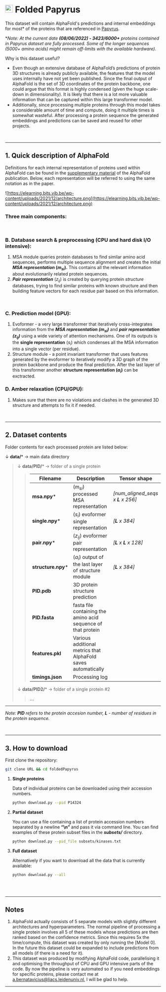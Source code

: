 



# <img src="https://emojipedia-us.s3.dualstack.us-west-1.amazonaws.com/thumbs/320/softbank/145/scroll_1f4dc.png" alt="drawing" width="25"/> **Folded Papyrus** 


This dataset will contain AlphaFold's predictions and internal embeddings for most* of the proteins that are referenced in [Papyrus](https://chemrxiv.org/engage/chemrxiv/article-details/617aa2467a002162403d71f0).

**Note: At the current date **(08/06/2022) - 3423/6000+** proteins contained in Papyrus dataset are fully processed. Some of the longer sequences (5000+ amino acids) might remain off-limits with the available hardware).*

Why is this dataset useful?
- Even though an extensive database of AlphaFold’s predictions of protein 3D structures is already publicly available, the features that the model uses internally have not yet been published. Since the final output of AlphaFold is the set of 3D coordinates of the protein backbone, one could argue that this format is highly condensed (given the huge scale-down in dimensionality). It is likely that there is a lot more valuable information that can be captured within this large transformer model.
- Additionally, since processing multiple proteins through this model takes a considerable amount of time and compute, doing it multiple times is somewhat wasteful. After processing a protein sequence the generated embeddings and predictions can be saved and reused for other projects.


<br /> 

---
## **1. Quick description of AlphaFold**



Definitions for each internal representation of proteins used within AlphaFold can be found in the [supplementary material](https://static-content.springer.com/esm/art%3A10.1038%2Fs41586-021-03819-2/MediaObjects/41586_2021_3819_MOESM1_ESM.pdf) of the AlphaFold publication. Below, each representation will be referred to using the same notation as in the paper.

![https://elearning.bits.vib.be/wp-content/uploads/2021/12/architecture.png](https://elearning.bits.vib.be/wp-content/uploads/2021/12/architecture.png)

### **Three main components:**

   <br /> 

### **B.** Database search & preprocessing (CPU and hard disk I/O intensive):
   1. MSA module queries protein databases to find similar amino acid sequences, performs multiple sequence alignment and creates the initial ***MSA representation*  $(m_{si})$.** This contains all the relevant information about evolutionarily related protein sequences.
   2. ***Pair representation*** $(z_{ij})$ is created by querying protein *structure* databases, trying to find similar proteins with known structure and then building feature vectors for each residue pair based on this information.
   <br /> 

### **C.** Prediction model (GPU):
   1. Evoformer - a very large transformer that iteratively cross-integrates information from the ***MSA representation $(m_{si})$*** and ***pair representation $(z_{ij})$*** using a wide variety of attention mechanisms. One of its outputs is the **single representation** $(s_i)$ which condenses all the MSA information into a single vector (per residue).
   2. Structure module - a point invariant transformer that uses features generated by the evoformer to iteratively modify a 3D graph of the protein backbone and produce the final prediction. After the last layer of this transformer another **structure representation  $(a_i)$** can be exctracted. 
   

   
### **D.** Amber relaxation (CPU/GPU):
1.  Makes sure that there are no violations and clashes in the generated 3D structure and attempts to fix it if needed.


<br /> 

---
## **2. Dataset contents**

Folder contents for each processed protein are listed below:


&#8595; **data/*** -> main data directory

> &#8595; **data/PID/***         -> folder of a single protein
>
> > 
> > | Filename | Description | Tensor shape |
> > | --- | --- | --- |
> > | **msa.npy***         | $(m_{si})$ processed MSA representation            |  *[num_aligned_seqs x **L** x 256]* 
> > | **single.npy***      | ($s_i$)  evoformer single representation   | *[**L** x 384]* |   
> > | **pair.npy***        |  $(z_{ij}$) evoformer pair representation  |  *[**L** x **L** x 128]* | 
> > | **structure.npy***   | $(a_i)$  output of the last layer of structure module  | *[**L** x 384]* | 
> > | **PID.pdb**     | 3D protein structure prediction | | |
> > |**PID.fasta**    | fasta file containing the amino acid sequence of that protein | | |
> > | **features.pkl**    | Various additional metrics that AlphaFold saves automatically   
> > | **timings.json**    | Processing log 
> &#8595; **data/PID2/***  -> folder of a single protein #2
> > 
> > **...**
<!-- > > | **lldt.npy**        | ($s_i$)  evoformer single representation   | *[**L** x 384]* |    -->
<!-- > > | **conf.npy**        |  $(z_{ij}$) evoformer pair representation  |  *[**L** x **L** x 128]* |  -->
<!-- > > | **sac.npy**   | $(a_i)$  output of the last layer of structure module  | *[**L** x 384]* |  -->
---
*Note: **PID** refers to the protein accesion number, **L** - number of residues in the protein sequence.*

<br /> 

---
## **3. How to download**

First clone the repository:

```bash
git clone URL && cd foldedPapyrus
```

1. **Single proteins**

     Data of individual proteins can be downloaded using their accession numbers.

    ```bash
    python download.py --pid P14324
    ```

2. **Partial dataset**
    
    You can use a file containing a list of protein accession numbers separated by a newline **“\n”** and pass it via command line. You can find examples of these protein subset files in the ***subsets/*** directory.
    
    ```bash
    python download.py --pid_file subsets/kinases.txt
    ```
    
3. **Full dataset**

     Alternatively if you want to download all the data that is currently available:

    ```bash
    python download.py --all
    ```

<br /> 

<!-- ---
## **4. Sample code**

This repository also contains some sample code for using this dataset:

1. **utils/transformer.py**
    - Implementation of a basic transformer encoder that could be used directly with $(s_i)$ and $(a_i)$ representations. Note that this is only a template as there is no real training objective defined in this model.
2. **utils/dataset.py**
    - Contains a subclassed **PyTorch Dataset** class for loading this data.
3. **utils/train.py**
    - Contains a backbone for training the transformer model. 
4. **utils/explore.ipynb**
    - This notebook contains:
        - Functions for displaying proteins (using PyMOL)
        - Generating some statistics for your data subset
        - Training a base model
-->

<br /> 

---
## Notes

1. AlphaFold actually consists of 5 separate models with slightly different architectures and hyperparameters. The normal pipeline of processing a single protein involves all 5 of these models whose predictions are then ranked based on the confidence metrics. Since this requires 5x the time/compute, this dataset was created by only running the [Model 0]. In the future this dataset could be expanded to include predictions from all models (if there is a need for it).
2. This dataset was produced by modifying AlphaFold code, parallelising it and optimising the throughput of CPU and GPU intensive parts of the code. By now the pipeline is very automated so if you need embeddings for specific proteins, please contact me at a.bernatavicius@liacs.leidenuniv.nl, I will be glad to help.

---